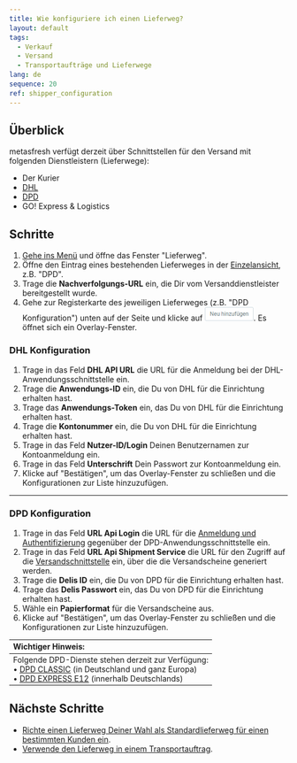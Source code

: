 ```yaml
---
title: Wie konfiguriere ich einen Lieferweg?
layout: default
tags:
  - Verkauf
  - Versand
  - Transportaufträge und Lieferwege
lang: de
sequence: 20
ref: shipper_configuration
---
```


## Überblick
metasfresh verfügt derzeit über Schnittstellen für den Versand mit folgenden Dienstleistern (Lieferwege):
- Der Kurier
- <a href="#dhl-konfiguration" title="zur DHL-Konfiguration springen">DHL</a>
- <a href="#dpd-konfiguration" title="zur DPD-Konfiguration springen">DPD</a>
- GO! Express & Logistics

## Schritte
1. [Gehe ins Menü](Menu) und öffne das Fenster "Lieferweg".
1. Öffne den Eintrag eines bestehenden Lieferweges in der [Einzelansicht](Ansichten#einzelansicht), z.B. "DPD".
1. Trage die **Nachverfolgungs-URL** ein, die Dir vom Versanddienstleister bereitgestellt wurde.
1. Gehe zur Registerkarte des jeweiligen Lieferweges (z.B. "DPD Konfiguration") unten auf der Seite und klicke auf !["Neu hinzufügen"](assets/Neu_hinzufuegen_Button.png). Es öffnet sich ein Overlay-Fenster.

### <a name="dhl-konfiguration">DHL Konfiguration</a>
1. Trage in das Feld **DHL API URL** die URL für die Anmeldung bei der DHL-Anwendungsschnittstelle ein.
1. Trage die **Anwendungs-ID** ein, die Du von DHL für die Einrichtung erhalten hast.
1. Trage das **Anwendungs-Token** ein, das Du von DHL für die Einrichtung erhalten hast.
1. Trage die **Kontonummer** ein, die Du von DHL für die Einrichtung erhalten hast.
1. Trage in das Feld **Nutzer-ID/Login** Deinen Benutzernamen zur Kontoanmeldung ein.
1. Trage in das Feld **Unterschrift** Dein Passwort zur Kontoanmeldung ein.
1. Klicke auf "Bestätigen", um das Overlay-Fenster zu schließen und die Konfigurationen zur Liste hinzuzufügen.

---

### <a name="dpd-konfiguration">DPD Konfiguration</a>
1. Trage in das Feld **URL Api Login** die URL für die <a href="http://diswiki.dpd.nl/wiki/2/login-service" title="dpd Login Service" target="\_blank">Anmeldung und Authentifizierung</a> gegenüber der DPD-Anwendungsschnittstelle ein.
1. Trage in das Feld **URL Api Shipment Service** die URL für den Zugriff auf die <a href="http://diswiki.dpd.nl/wiki/3/shipment-service" title="dpd Shipment Service" target="\_blank">Versandschnittstelle</a> ein, über die die Versandscheine generiert werden.
1. Trage die **Delis ID** ein, die Du von DPD für die Einrichtung erhalten hast.
1. Trage das **Delis Passwort** ein, das Du von DPD für die Einrichtung erhalten hast.
1. Wähle ein **Papierformat** für die Versandscheine aus.
1. Klicke auf "Bestätigen", um das Overlay-Fenster zu schließen und die Konfigurationen zur Liste hinzuzufügen.

| **Wichtiger Hinweis:** |
| :--- |
| Folgende DPD-Dienste stehen derzeit zur Verfügung:<br> •&nbsp;<a href="https://www.dpd.com/de/de/versenden/paketversand/" title="DPD CLASSIC Paketversand" target="\_blank">DPD CLASSIC</a> (in Deutschland und ganz Europa)<br> •&nbsp;<a href="https://www.dpd.com/de/de/versenden/expressversand/" title="DPD Expressversand" target="\_blank">DPD EXPRESS E12</a> (innerhalb Deutschlands) |

## Nächste Schritte
- [Richte einen Lieferweg Deiner Wahl als Standardlieferweg für einen bestimmten Kunden ein](GPartner_Standardlieferweg_einrichten).
- [Verwende den Lieferweg in einem Transportauftrag](Transportauftrag_erstellen).
